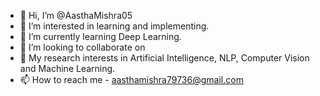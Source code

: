 - 👋 Hi, I’m @AasthaMishra05
- 👀 I’m interested in learning and implementing.
- 🌱 I’m currently learning Deep Learning.
- 💞️ I’m looking to collaborate on 
- 🤖 My research interests in Artificial Intelligence, NLP, Computer Vision and Machine Learning.
- 📫 How to reach me - aasthamishra79736@gmail.com

<!---
AasthaMishra05/AasthaMishra05 is a ✨ special ✨ repository because its `README.md` (this file) appears on your GitHub profile.
You can click the Preview link to take a look at your changes.
--->
